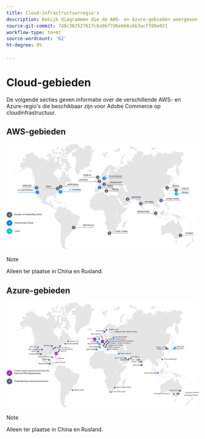 ```yaml
---
title: Cloud-infrastructuurregio's
description: Bekijk diagrammen die de AWS- en Azure-gebieden weergeven die beschikbaar zijn voor Adobe Commerce.
source-git-commit: 748c302527617c6a9bf7d6e666c6b3acff89e021
workflow-type: tm+mt
source-wordcount: '62'
ht-degree: 0%

---
```



# Cloud-gebieden

De volgende secties geven informatie over de verschillende AWS- en Azure-regio&#39;s die beschikbaar zijn voor Adobe Commerce op cloudinfrastructuur.

## AWS-gebieden

![Diagram met AWS-gebieden](../../../assets/playbooks/aws-regions.svg)

>[!NOTE]
>
> Alleen ter plaatse in China en Rusland.

## Azure-gebieden

![Diagram met Azure-gebieden](../../../assets/playbooks/azure-regions.svg)

>[!NOTE]
>
> Alleen ter plaatse in China en Rusland.
